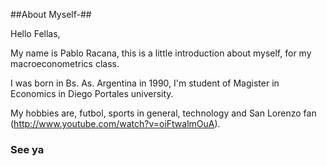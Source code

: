 ##About Myself-##

Hello Fellas,

My name is Pablo Racana, this is a little introduction about myself, for my macroeconometrics class.

I was born in Bs. As. Argentina in 1990, I'm student of Magister in Economics in Diego Portales university.

My hobbies are, futbol, sports in general, technology and San Lorenzo fan (http://www.youtube.com/watch?v=oiFtwalmOuA).

### See ya
